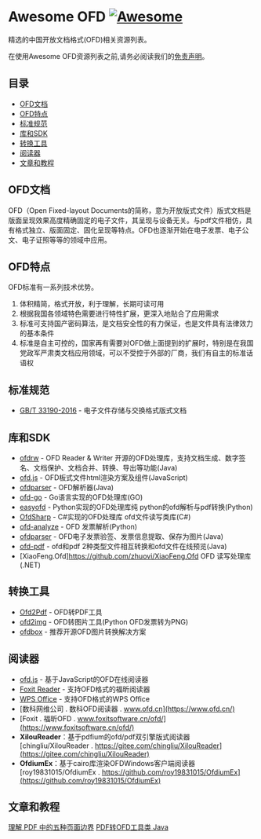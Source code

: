 # Awesome OFD [![Awesome](https://awesome.re/badge.svg)](https://awesome.re)

精选的中国开放文档格式(OFD)相关资源列表。

在使用Awesome OFD资源列表之前,请务必阅读我们的[免责声明](DISCLAIMER.md)。

## 目录

- [OFD文档](#OFD文档)
- [OFD特点](#OFD特点)
- [标准规范](#标准规范)
- [库和SDK](#库和SDK)
- [转换工具](#转换工具)
- [阅读器](#阅读器)
- [文章和教程](#文章和教程)

## OFD文档

OFD（Open Fixed-layout Documents的简称，意为开放版式文件）版式文档是版面呈现效果高度精确固定的电子文件，其呈现与设备无关。与pdf文件相仿，具有格式独立、版面固定、固化呈现等特点。OFD也逐渐开始在电子发票、电子公文、电子证照等等的领域中应用。

## OFD特点

OFD标准有一系列技术优势。

1. 体积精简，格式开放，利于理解，长期可读可用
2. 根据我国各领域特色需要进行特性扩展，更深入地贴合了应用需求
3. 标准可支持国产密码算法，是文档安全性的有力保证，也是文件具有法律效力的基本条件
4. 标准是自主可控的，国家再有需要对OFD做上面提到的扩展时，特别是在我国党政军严肃类文档应用领域，可以不受控于外部的厂商，我们有自主的标准话语权 


## 标准规范

- [GB/T 33190-2016](https://openstd.samr.gov.cn/bzgk/gb/newGbInfo?hcno=3AF6682D939116B6F5EED53D01A9DB5D) - 电子文件存储与交换格式版式文档

## 库和SDK

- [ofdrw](https://github.com/ofdrw/ofdrw) - OFD Reader & Writer 开源的OFD处理库，支持文档生成、数字签名、文档保护、文档合并、转换、导出等功能(Java)
- [ofd.js](https://github.com/DLTech21/ofd.js) - OFD板式文件html渲染方案及组件(JavaScript)
- [ofdparser](https://github.com/wangyi160/ofdparser) - OFD解析器(Java)
- [ofd-go](https://github.com/itlabers/ofd-go) - Go语言实现的OFD处理库(GO)
- [easyofd](https://github.com/renoyuan/easyofd) - Python实现的OFD处理库纯 python的ofd解析与pdf转换(Python)
- [OfdSharp](https://github.com/swpudp/OfdSharp) - C#实现的OFD处理库 ofd文件读写类库(C#)
- [ofd-analyze](https://github.com/cooker/ofd-analyze) - OFD 发票解析(Python)
- [ofdparser](https://github.com/gongdaowen/ofdparser) - OFD电子发票验签、发票信息提取、保存为图片(Java)
- [ofd-pdf](https://gitee.com/gblfy/ofd-pdf) - ofd和pdf 2种类型文件相互转换和ofd文件在线预览(Java)
- [XiaoFeng.Ofd]https://github.com/zhuovi/XiaoFeng.Ofd OFD 读写处理库(.NET)

## 转换工具

- [Ofd2Pdf](https://github.com/taurusxin/Ofd2Pdf) - OFD转PDF工具
- [ofd2img](https://github.com/geniusnut/ofd2img) - OFD转图片工具(Python OFD发票转为PNG)
- [ofdbox](https://github.com/QAQtutu/ofdbox) - 推荐开源OFD图片转换解决方案

## 阅读器

- [ofd.js](https://github.com/DLTech21/ofd.js) - 基于JavaScript的OFD在线阅读器
- [Foxit Reader](https://www.foxitsoftware.cn/pdf-reader/) - 支持OFD格式的福昕阅读器
- [WPS Office](https://www.wps.cn/) - 支持OFD格式的WPS Office
- [数科网维公司 . 数科OFD阅读器 . www.ofd.cn](https://www.ofd.cn/)
- [Foxit . 福昕OFD . www.foxitsoftware.cn/ofd/](https://www.foxitsoftware.cn/ofd/)
- **XilouReader**：基于pdfium的ofd/pdf双引擎版式阅读器
[chingliu/XilouReader . https://gitee.com/chingliu/XilouReader](https://gitee.com/chingliu/XilouReader)
- **OfdiumEx**：基于cairo库渲染OFDWindows客户端阅读器[roy19831015/OfdiumEx . https://github.com/roy19831015/OfdiumEx](https://github.com/roy19831015/OfdiumEx)
 
## 文章和教程

[理解 PDF 中的五种页面边界](https://sspai.com/post/61716)
[PDF转OFD工具类 Java](https://blog.csdn.net/qq_51239427/article/details/141218181)
